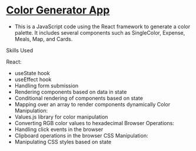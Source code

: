 
# [Color Generator App](https://github.com/Likokoko/color-generator.git)
 *  This is a JavaScript code using the React framework to generate a color palette. It includes several components such as SingleColor, Expense, Meals, Map, and Cards.
  
Skills Used

React:
* useState hook
* useEffect hook
* Handling form submission
* Rendering components based on data in state
* Conditional rendering of components based on state
* Mapping over an array to render components dynamically
Color Manipulation:
* Values.js library for color manipulation
* Converting RGB color values to hexadecimal
Browser Operations:
* Handling click events in the browser
* Clipboard operations in the browser
CSS Manipulation:
* Manipulating CSS styles based on state
